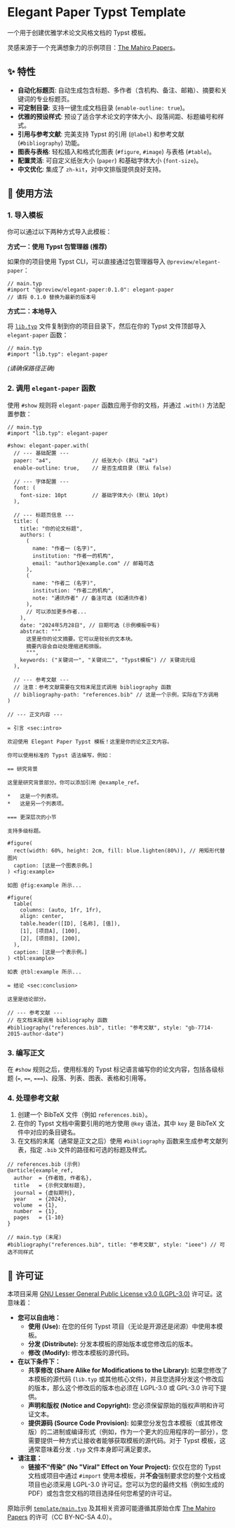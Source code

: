 # Elegant Paper Typst Template

一个用于创建优雅学术论文风格文档的 Typst 模板。

灵感来源于一个充满想象力的示例项目：[The Mahiro Papers](https://github.com/xyber-nova/the-mahiro-papers)。

## ✨ 特性

*   **自动化标题页**: 自动生成包含标题、多作者（含机构、备注、邮箱）、摘要和关键词的专业标题页。
*   **可定制目录**: 支持一键生成文档目录 (`enable-outline: true`)。
*   **优雅的预设样式**: 预设了适合学术论文的字体大小、段落间距、标题编号和样式。
*   **引用与参考文献**: 完美支持 Typst 的引用 (`@label`) 和参考文献 (`#bibliography`) 功能。
*   **图表与表格**: 轻松插入和格式化图表 (`#figure`, `#image`) 与表格 (`#table`)。
*   **配置灵活**: 可自定义纸张大小 (`paper`) 和基础字体大小 (`font-size`)。
*   **中文优化**: 集成了 `zh-kit`，对中文排版提供良好支持。

## 🚀 使用方法

### 1. 导入模板

你可以通过以下两种方式导入此模板：

**方式一：使用 Typst 包管理器 (推荐)**

如果你的项目使用 Typst CLI，可以直接通过包管理器导入 `@preview/elegant-paper`：

```typst
// main.typ
#import "@preview/elegant-paper:0.1.0": elegant-paper
// 请将 0.1.0 替换为最新的版本号
```

**方式二：本地导入**

将 [`lib.typ`](lib.typ:1) 文件复制到你的项目目录下，然后在你的 Typst 文件顶部导入 `elegant-paper` 函数：

```typst
// main.typ
#import "lib.typ": elegant-paper
```

*(请确保路径正确)*

### 2. 调用 `elegant-paper` 函数

使用 `#show` 规则将 `elegant-paper` 函数应用于你的文档，并通过 `.with()` 方法配置参数：

```typst
// main.typ
#import "lib.typ": elegant-paper

#show: elegant-paper.with(
  // --- 基础配置 ---
  paper: "a4",             // 纸张大小 (默认 "a4")
  enable-outline: true,    // 是否生成目录 (默认 false)

  // --- 字体配置 ---
  font: (
    font-size: 10pt        // 基础字体大小 (默认 10pt)
  ),

  // --- 标题页信息 ---
  title: (
    title: "你的论文标题",
    authors: (
      (
        name: "作者一 (名字)",
        institution: "作者一的机构",
        email: "author1@example.com" // 邮箱可选
      ),
      (
        name: "作者二 (名字)",
        institution: "作者二的机构",
        note: "通讯作者" // 备注可选 (如通讯作者)
      ),
      // 可以添加更多作者...
    ),
    date: "2024年5月28日", // 日期可选 (示例模板中有)
    abstract: """
      这里是你的论文摘要。它可以是较长的文本块。
      摘要内容会自动处理缩进和排版。
      """,
    keywords: ("关键词一", "关键词二", "Typst模板") // 关键词元组
  ),

  // --- 参考文献 ---
  // 注意：参考文献需要在文档末尾显式调用 bibliography 函数
  // bibliography-path: "references.bib" // 这是一个示例，实际在下方调用
)

// --- 正文内容 ---

= 引言 <sec:intro>

欢迎使用 Elegant Paper Typst 模板！这里是你的论文正文内容。

你可以使用标准的 Typst 语法编写，例如：

== 研究背景

这里是研究背景部分。你可以添加引用 @example_ref。

*   这是一个列表项。
*   这是另一个列表项。

=== 更深层次的小节

支持多级标题。

#figure(
  rect(width: 60%, height: 2cm, fill: blue.lighten(80%)), // 用矩形代替图片
  caption: [这是一个图表示例。]
) <fig:example>

如图 @fig:example 所示...

#figure(
  table(
    columns: (auto, 1fr, 1fr),
    align: center,
    table.header([ID], [名称], [值]),
    [1], [项目A], [100],
    [2], [项目B], [200],
  ),
  caption: [这是一个表示例。]
) <tbl:example>

如表 @tbl:example 所示...

= 结论 <sec:conclusion>

这里是结论部分。

// --- 参考文献 ---
// 在文档末尾调用 bibliography 函数
#bibliography("references.bib", title: "参考文献", style: "gb-7714-2015-author-date")

```

### 3. 编写正文

在 `#show` 规则之后，使用标准的 Typst 标记语言编写你的论文内容，包括各级标题 (`=`, `==`, `===`)、段落、列表、图表、表格和引用等。

### 4. 处理参考文献

1.  创建一个 BibTeX 文件（例如 `references.bib`）。
2.  在你的 Typst 文档中需要引用的地方使用 `@key` 语法，其中 `key` 是 BibTeX 文件中对应的条目键名。
3.  在文档的末尾（通常是正文之后）使用 `#bibliography` 函数来生成参考文献列表，指定 `.bib` 文件的路径和可选的标题及样式。

```typst
// references.bib (示例)
@article{example_ref,
  author  = {作者姓, 作者名},
  title   = {示例文献标题},
  journal = {虚拟期刊},
  year    = {2024},
  volume  = {1},
  number  = {1},
  pages   = {1-10}
}

// main.typ (末尾)
#bibliography("references.bib", title: "参考文献", style: "ieee") // 可选不同样式
```

## 📜 许可证

本项目采用 [GNU Lesser General Public License v3.0 (LGPL-3.0)](https://www.gnu.org/licenses/lgpl-3.0.html) 许可证。这意味着：

*   **您可以自由地：**
    *   **使用 (Use):** 在您的任何 Typst 项目（无论是开源还是闭源）中使用本模板。
    *   **分发 (Distribute):** 分发本模板的原始版本或您修改后的版本。
    *   **修改 (Modify):** 修改本模板的源代码。
*   **在以下条件下：**
    *   **共享修改 (Share Alike for Modifications to the Library):** 如果您修改了本模板的源代码 (`lib.typ` 或其他核心文件)，并且您选择分发这个修改后的版本，那么这个修改后的版本也必须在 LGPL-3.0 或 GPL-3.0 许可下提供。
    *   **声明和版权 (Notice and Copyright):** 您必须保留原始的版权声明和许可证文本。
    *   **提供源码 (Source Code Provision):** 如果您分发包含本模板（或其修改版）的二进制或编译形式（例如，作为一个更大的应用程序的一部分），您需要提供一种方式让接收者能够获取模板的源代码。对于 Typst 模板，这通常意味着分发 `.typ` 文件本身即可满足要求。
*   **请注意：**
    *   **链接不“传染” (No "Viral" Effect on Your Project):** 仅仅在您的 Typst 文档或项目中通过 `#import` 使用本模板，并**不会**强制要求您的整个文档或项目也必须采用 LGPL-3.0 许可证。您可以为您的最终文档（例如生成的 PDF）或包含您文档的项目选择任何您希望的许可证。

原始示例 [`template/main.typ`](template/main.typ:1) 及其相关资源可能遵循其原始仓库 [The Mahiro Papers](https://github.com/xyber-nova/the-mahiro-papers) 的许可（CC BY-NC-SA 4.0）。
